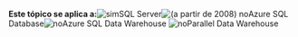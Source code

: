 <Token>**Este tópico se aplica a:**![sim](media/yes-icon.png)SQL Server![(a partir de 2008) no](media/no-icon.png)Azure SQL Database![no](media/no-icon.png)Azure SQL Data Warehouse ![no](media/no-icon.png)Parallel Data Warehouse</Token>
